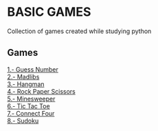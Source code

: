# BASIC GAMES
Collection of games created while studying python

## Games
[1.- Guess Number](games/guess_number.py) <br>
[2.- Madlibs](games/madlibs/) <br>
[3.- Hangman](games/hangman/) <br>
[4.- Rock Paper Scissors](games/rps.py) <br>
[5.- Minesweeper](games/minesweeper.py) <br>
[6.- Tic Tac Toe](games/tictactoe.py) <br>
[7.- Connect Four]() <br>
[8.- Sudoku]() <br>
